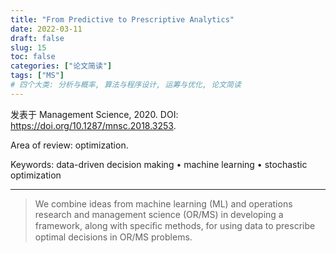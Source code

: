 ```yaml
---
title: "From Predictive to Prescriptive Analytics"
date: 2022-03-11
draft: false
slug: 15
toc: false
categories: ["论文简读"]
tags: ["MS"]
# 四个大类: 分析与概率, 算法与程序设计, 运筹与优化, 论文简读
---
```


发表于 Management Science, 2020. DOI: https://doi.org/10.1287/mnsc.2018.3253.

Area of review: optimization.

Keywords: data-driven decision making • machine learning • stochastic optimization

---


> We combine ideas from machine learning (ML) and operations research and management science (OR/MS) in developing a framework, along with speciﬁc methods, for using data to prescribe optimal decisions in OR/MS problems.























